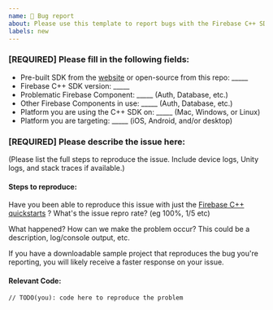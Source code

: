 ```yaml
---
name: 🐞 Bug report
about: Please use this template to report bugs with the Firebase C++ SDK.
labels: new
---
```


<!-- DO NOT DELETE
validate_template=true
template_path=.github/ISSUE_TEMPLATE/issue.md
-->

### [REQUIRED] Please fill in the following fields:

  * Pre-built SDK from the [website](https://firebase.google.com/download/cpp) or open-source from this repo: _____
  * Firebase C++ SDK version: _____
  * Problematic Firebase Component: _____ (Auth, Database, etc.)
  * Other Firebase Components in use: _____ (Auth, Database, etc.)
  * Platform you are using the C++ SDK on: _____ (Mac, Windows, or Linux)
  * Platform you are targeting: _____ (iOS, Android, and/or desktop)

### [REQUIRED] Please describe the issue here:

(Please list the full steps to reproduce the issue. Include device logs, Unity logs, and stack traces if available.)

#### Steps to reproduce:

Have you been able to reproduce this issue with just the [Firebase C++ quickstarts](https://github.com/firebase/quickstart-cpp) ?
What's the issue repro rate? (eg 100%, 1/5 etc)

What happened? How can we make the problem occur?
This could be a description, log/console output, etc.

If you have a downloadable sample project that reproduces the bug you're reporting, you will
likely receive a faster response on your issue.

#### Relevant Code:

```
// TODO(you): code here to reproduce the problem
```
